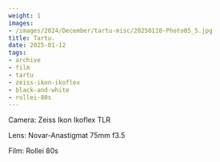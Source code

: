 ```yaml
---
weight: 1
images:
- /images/2024/December/tartu-misc/20250110-Photo05_5.jpg
title: Tartu.
date: 2025-01-12
tags:
- archive
- film
- tartu
- zeiss-ikon-ikoflex
- black-and-white
- rollei-80s
---
```


Camera: Zeiss Ikon Ikoflex TLR

Lens: Novar-Anastigmat 75mm f3.5

Film: Rollei 80s
